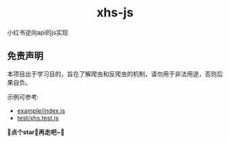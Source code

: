 <h1 align="center">xhs-js</h1>

小红书逆向api的js实现
## 免责声明

本项目出于学习目的，旨在了解爬虫和反爬虫的机制，请勿用于非法用途，否则后果自负。

示例可参考:
- [example/index.js](./example/index.js)
- [test/xhs.test.js](./test/xhs.test.js)

🌟**点个star🌟再走吧~**🌟